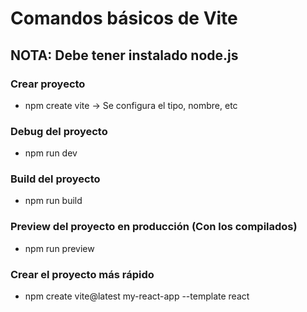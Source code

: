 # Comandos básicos de Vite

## NOTA: Debe tener instalado node.js

### Crear proyecto 
*	npm create vite -> Se configura el tipo, nombre, etc
### Debug del proyecto
*	npm run dev
### Build del proyecto
*	npm run build
### Preview del proyecto en producción (Con los compilados)
*	npm run preview
### Crear el proyecto más rápido
*   npm create vite@latest my-react-app --template react